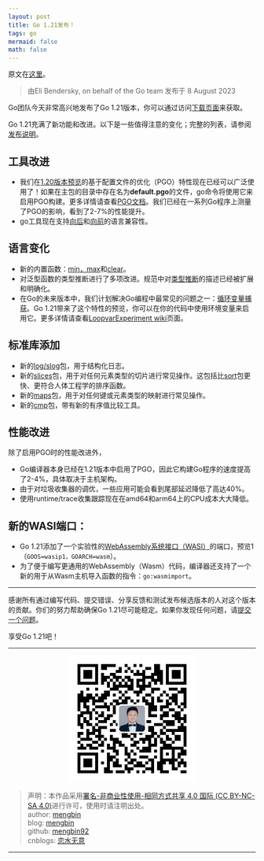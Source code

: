 ```yaml
---
layout: post
title: Go 1.21发布！
tags: go
mermaid: false
math: false
---  
```


原文在[这里](https://go.dev/blog/go1.21)。  

> 由Eli Bendersky, on behalf of the Go team 发布于 8 August 2023

Go团队今天非常高兴地发布了Go 1.21版本，你可以通过访问[下载页面](https://go.dev/dl/)来获取。  

Go 1.21充满了新功能和改进。以下是一些值得注意的变化；完整的列表，请参阅[发布说明](https://go.dev/doc/go1.21)。  

## 工具改进

- 我们在[1.20版本预览](https://go.dev/blog/pgo-preview)的基于配置文件的优化（PGO）特性现在已经可以广泛使用了！如果在主包的目录中存在名为**default.pgo**的文件，go命令将使用它来启用PGO构建。更多详情请查看[PGO文档](https://go.dev/doc/pgo)。我们已经在一系列Go程序上测量了PGO的影响，看到了2-7%的性能提升。
- go工具现在支持[向后](https://go.dev/doc/godebug)和[向前](https://go.dev/doc/toolchain)的语言兼容性。

## 语言变化

- 新的内置函数：[min，max](https://go.dev/ref/spec#Min_and_max)和[clear](https://go.dev/ref/spec#Clear)。
- 对泛型函数的类型推断进行了多项改进。规范中对[类型推断](https://go.dev/ref/spec#Type_inference)的描述已经被扩展和明确化。
- 在Go的未来版本中，我们计划解决Go编程中最常见的问题之一：[循环变量捕获](https://go.dev/wiki/CommonMistakes)。Go 1.21带来了这个特性的预览，你可以在你的代码中使用环境变量来启用它。更多详情请查看[LoopvarExperiment wiki](https://go.dev/wiki/LoopvarExperiment)页面。

## 标准库添加

- 新的[log/slog](https://go.dev/pkg/log/slog)包，用于结构化日志。
- 新的[slices](https://go.dev/pkg/slices)包，用于对任何元素类型的切片进行常见操作。这包括比[sort](https://go.dev/pkg/sort)包更快、更符合人体工程学的排序函数。
- 新的[maps](https://go.dev/pkg/maps)包，用于对任何键或元素类型的映射进行常见操作。
- 新的[cmp](https://go.dev/pkg/cmp)包，带有新的有序值比较工具。

## 性能改进

除了启用PGO时的性能改进外，

- Go编译器本身已经在1.21版本中启用了PGO，因此它构建Go程序的速度提高了2-4%，具体取决于主机架构。
- 由于对垃圾收集器的调优，一些应用可能会看到尾部延迟降低了高达40%。
- 使用runtime/trace收集跟踪现在在amd64和arm64上的CPU成本大大降低。

## 新的WASI端口：

- Go 1.21添加了一个实验性的[WebAssembly系统接口（WASI）](https://wasi.dev/)的端口，预览1（`GOOS=wasip1，GOARCH=wasm`）。
- 为了便于编写更通用的WebAssembly（Wasm）代码，编译器还支持了一个新的用于从Wasm主机导入函数的指令：`go:wasmimport`。

---  

感谢所有通过编写代码、提交错误、分享反馈和测试发布候选版本的人对这个版本的贡献。你们的努力帮助确保Go 1.21尽可能稳定。如果你发现任何问题，请[提交一个问题](https://go.dev/issue/new)。

享受Go 1.21吧！

---

<div align="center">
  <img src="../img/qrcode_wechat.jpg" alt="孟斯特">
</div>

> 声明：本作品采用[署名-非商业性使用-相同方式共享 4.0 国际 (CC BY-NC-SA 4.0)](https://creativecommons.org/licenses/by-nc-sa/4.0/deed.zh)进行许可，使用时请注明出处。  
> author: [mengbin](mengbin1992@outlook.com)  
> blog: [mengbin](https://mengbin.top)  
> github: [mengbin92](https://mengbin92.github.io/)  
> cnblogs: [恋水无意](https://www.cnblogs.com/lianshuiwuyi/)  

---

